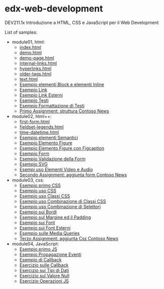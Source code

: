 # edx-web-development
DEV211.1x Introduzione a HTML, CSS e JavaScript per il Web Development

List of samples:
 - module01, html:
    - [index.html](http://simotae14.github.io/edx-web-development/modulo01/index)
    - [demo.html](http://simotae14.github.io/edx-web-development/modulo01/demo)
    - [demo-page.html](http://simotae14.github.io/edx-web-development/modulo01/demo-page)
    - [internal-links.html](http://simotae14.github.io/edx-web-development/modulo01/internal-links)
    - [hyperlinks.html](http://simotae14.github.io/edx-web-development/modulo01/hyperlinks)
    - [older-tags.html](http://simotae14.github.io/edx-web-development/modulo01/older-tags)
    - [text.html](http://simotae14.github.io/edx-web-development/modulo01/text)
    - [Esempio elementi Block e elementi Inline](http://simotae14.github.io/edx-web-development/modulo01/exercise-block-inline/index)
    - [Esempio Link](http://simotae14.github.io/edx-web-development/modulo01/exercise-links/index)
    - [Esempio Link Esterni](http://simotae14.github.io/edx-web-development/modulo01/exercise-external-hyperlins/index)
    - [Esempio Testi](http://simotae14.github.io/edx-web-development/modulo01/exercise-text/index)
    - [Esempio Formattazione di Testi](http://simotae14.github.io/edx-web-development/modulo01/exercise-formatting-text/index)
    - [Primo Assignment: struttura Contoso News](http://simotae14.github.io/edx-web-development/modulo01/assignment-contoso-webpage/index)
 - module02, html++:
    - [first-form.html](http://simotae14.github.io/edx-web-development/modulo02/first-form)
    - [fieldset-legends.html](http://simotae14.github.io/edx-web-development/modulo02/fieldset-legends)
    - [time-datetime.html](http://simotae14.github.io/edx-web-development/modulo02/time-datetime)
    - [Esempio elementi Semantici](http://simotae14.github.io/edx-web-development/modulo02/exercise-semantic-elements/index)
    - [Esempio Elemento Figure](http://simotae14.github.io/edx-web-development/modulo02/exercise-figure/index)
    - [Esempio Elemento Figure con Figcaption](http://simotae14.github.io/edx-web-development/modulo02/exercise-figure-figcaption/index)
    - [Esempio Form](http://simotae14.github.io/edx-web-development/modulo02/exercise-first-form/index)
    - [Esempio Validazione della Form](http://simotae14.github.io/edx-web-development/modulo02/exercise-validation-form/index)
    - [Esempio SVG](http://simotae14.github.io/edx-web-development/modulo02/exercise-svg/index)
    - [Esempi uso Elementi Video e Audio](http://simotae14.github.io/edx-web-development/modulo02/exercise-video-audio/index)
    - [Secondo Assignment: aggiunta form Contoso News](http://simotae14.github.io/edx-web-development/modulo02/assignment-contoso-webpage/index)
 - module03, css:
    - [Esempio primo CSS](http://simotae14.github.io/edx-web-development/modulo03/first-css/index)
    - [Esempio uso CSS](http://simotae14.github.io/edx-web-development/modulo03/exercise-using-ccs/index)
    - [Esempio uso Classi CSS](http://simotae14.github.io/edx-web-development/modulo03/css-classes/index)
    - [Esempio uso Combinazione di Classi CSS](http://simotae14.github.io/edx-web-development/modulo03/css-combining-classes/index)
    - [Esempio uso Combinazione di Selettori](http://simotae14.github.io/edx-web-development/modulo03/exercise-combining-selectors/index)
    - [Esempio sui Bordi](http://simotae14.github.io/edx-web-development/modulo03/borders/index)
    - [Esempio sul Margine ed il Padding](http://simotae14.github.io/edx-web-development/modulo03/exercise-margin-padding/index)
    - [Esempio sui Font](http://simotae14.github.io/edx-web-development/modulo03/exercise-font/index)
    - [Esempio sui Font Esterni](http://simotae14.github.io/edx-web-development/modulo03/exercise-external-fonts/index)
    - [Esempio sulle Media Queries](http://simotae14.github.io/edx-web-development/modulo03/exercise-media-queries/index)
    - [Terzo Assignment: aggiunta Css Contoso News](http://simotae14.github.io/edx-web-development/modulo03/assignment-contoso-webpage/index)
 - module04, JavaScript:
    - [Esempio primo JS](http://simotae14.github.io/edx-web-development/modulo04/first-js/index)
    - [Esempio Propagazione Eventi](http://simotae14.github.io/edx-web-development/modulo04/bubbled-events/index)
    - [Esempio di Callback](http://simotae14.github.io/edx-web-development/modulo04/callback-sample/index)
    - [Esercizio sulle Callback](http://simotae14.github.io/edx-web-development/modulo04/exercise-callbacks/index)
    - [Esercizio sui Tipi di Dati](http://simotae14.github.io/edx-web-development/modulo04/exercise-js-data-types/index)
    - [Esercizio sul Valore Null](http://simotae14.github.io/edx-web-development/modulo04/exercise-js-null-value/index)
    - [Esercizio Operazioni JS](http://simotae14.github.io/edx-web-development/modulo04/exercise-js-operations/index)